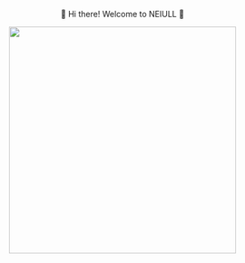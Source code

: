 <div align="center">
  <p>👋 Hi there! Welcome to NEIULL 👋</p>
  <img src="https://octodex.github.com/images/stormtroopocat.jpg" height="400px"/>
</div>
